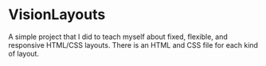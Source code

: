 # VisionLayouts
A simple project that I did to teach myself about fixed, flexible, and responsive HTML/CSS layouts. There is an HTML and CSS file for each kind of layout.
